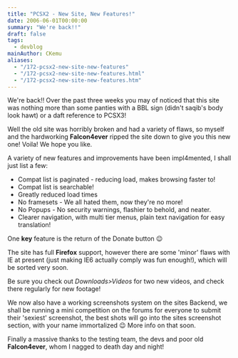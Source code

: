 ```yaml
---
title: "PCSX2 - New Site, New Features!"
date: 2006-06-01T00:00:00
summary: "We're back!!"
draft: false
tags:
  - devblog
mainAuthor: CKemu
aliases:
  - "/172-pcsx2-new-site-new-features"
  - "/172-pcsx2-new-site-new-features.html"
  - "/172-pcsx2-new-site-new-features.htm"
---
```



We're back!! Over the past three weeks you may of noticed that this
site was nothing more than some panties with a BBL sign (didn't
saqib's body look hawt) or a daft reference to PCSX3!

Well the old site was horribly broken and had a variety of flaws, so
myself and the hardworking **Falcon4ever** ripped the site down to give
you this new one! Voila! We hope you like.

A variety of new features and improvements have been impl4mented, I
shall just list a few:

-   Compat list is paginated - reducing load, makes browsing faster to!
-   Compat list is searchable!
-   Greatly reduced load times
-   No framesets - We all hated them, now they're no more!
-   No Popups - No security warnings, flashier to behold, and neater.
-   Clearer navigation, with multi tier menus, plain text navigation for
    easy translation!

One **key** feature is the return of the Donate button
😉

The site has full **Firefox** support, however there are some 'minor'
flaws with IE at present (just making IE6 actually comply was fun
enough!), which will be sorted very soon.

Be sure you check out *Downloads>Videos* for two new videos, and check
there regularly for new footage!

We now also have a working screenshots system on the sites Backend, we
shall be running a mini competition on the forums for everyone to submit
their 'sexiest' screenshot, the best shots will go into the sites
screenshot section, with your name immortalized
😉 More info on that soon.

Finally a massive thanks to the testing team, the devs and poor old
**Falcon4ever**, whom I nagged to death day and night!
